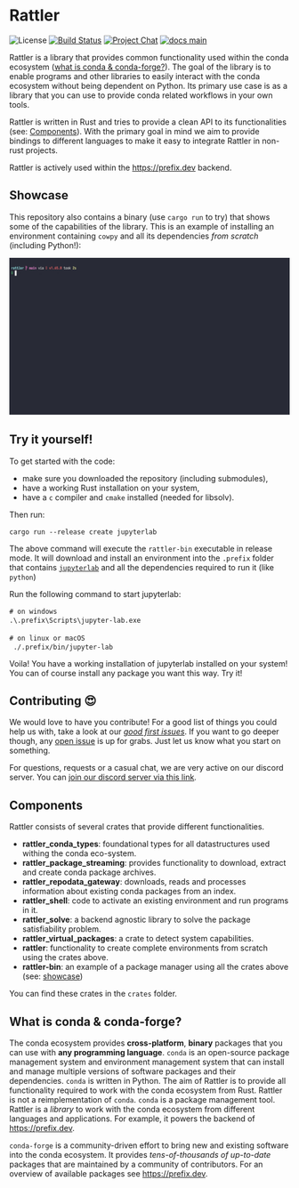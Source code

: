 # Rattler

![License][license-badge]
[![Build Status][build-badge]][build]
[![Project Chat][chat-badge]][chat-url]
[![docs main][docs-main-badge]][docs-main]

[license-badge]: https://img.shields.io/badge/license-BSD--3--Clause-blue?style=flat-square
[build-badge]: https://img.shields.io/github/actions/workflow/status/mamba-org/rattler/rust-compile.yml?style=flat-square&branch=main
[build]: https://github.com/mamba-org/rattler/actions
[chat-badge]: https://img.shields.io/discord/1082332781146800168.svg?label=&logo=discord&logoColor=ffffff&color=7389D8&labelColor=6A7EC2&style=flat-square
[chat-url]: https://discord.gg/kKV8ZxyzY4
[docs-main-badge]: https://img.shields.io/badge/docs-main-yellow.svg?style=flat-square
[docs-main]: https://mamba-org.github.io/rattler

Rattler is a library that provides common functionality used within the conda ecosystem ([what is conda & conda-forge?](#what-is-conda--conda-forge)).
The goal of the library is to enable programs and other libraries to easily interact with the conda ecosystem without being dependent on Python.
Its primary use case is as a library that you can use to provide conda related workflows in your own tools.

Rattler is written in Rust and tries to provide a clean API to its functionalities (see: [Components](#components)). 
With the primary goal in mind we aim to provide bindings to different languages to make it easy to integrate Rattler in non-rust projects.

Rattler is actively used within the https://prefix.dev backend.

## Showcase

This repository also contains a binary (use `cargo run` to try) that shows some of the capabilities of the library.
This is an example of installing an environment containing `cowpy` and all its dependencies _from scratch_ (including Python!):

![Installing an environment](/assets/showcase_create.gif)

## Try it yourself!

To get started with the code:

* make sure you downloaded the repository (including submodules),
* have a working Rust installation on your system,
* have a `c` compiler and `cmake` installed (needed for libsolv).

Then run:

```shell
cargo run --release create jupyterlab
```

The above command will execute the `rattler-bin` executable in release mode.
It will download and install an environment into the `.prefix` folder that contains [`jupyterlab`](https://jupyterlab.readthedocs.io/en/stable/getting_started/overview.html) and all the dependencies required to run it (like `python`)

Run the following command to start jupyterlab:

```shell
# on windows
.\.prefix\Scripts\jupyter-lab.exe

# on linux or macOS
 ./.prefix/bin/jupyter-lab
```

Voila! 
You have a working installation of jupyterlab installed on your system! 
You can of course install any package you want this way. 
Try it!

## Contributing 😍

We would love to have you contribute! 
For a good list of things you could help us with, take a look at our [*good first issues*](https://github.com/mamba-org/rattler/issues?q=is%3Aissue+is%3Aopen+label%3A%22good+first+issue%22). 
If you want to go deeper though, any [open issue](https://github.com/mamba-org/rattler/issues) is up for grabs. 
Just let us know what you start on something.

For questions, requests or a casual chat, we are very active on our discord server. You can [join our discord server via this link][chat-url].

## Components

Rattler consists of several crates that provide different functionalities. 

* **rattler_conda_types**: foundational types for all datastructures used withing the conda eco-system.
* **rattler_package_streaming**: provides functionality to download, extract and create conda package archives.  
* **rattler_repodata_gateway**: downloads, reads and processes information about existing conda packages from an index.
* **rattler_shell**: code to activate an existing environment and run programs in it.
* **rattler_solve**: a backend agnostic library to solve the package satisfiability problem.
* **rattler_virtual_packages**: a crate to detect system capabilities.
* **rattler**: functionality to create complete environments from scratch using the crates above.
* **rattler-bin**: an example of a package manager using all the crates above (see: [showcase](#showcase))

You can find these crates in the `crates` folder.

## What is conda & conda-forge?

The conda ecosystem provides **cross-platform**, **binary** packages that you can use with **any programming language**.
`conda` is an open-source package management system and environment management system that can install and manage multiple versions of software packages and their dependencies.
`conda` is written in Python.
The aim of Rattler is to provide all functionality required to work with the conda ecosystem from Rust.
Rattler is not a reimplementation of `conda`.
`conda` is a package management tool.
Rattler is a _library_ to work with the conda ecosystem from different languages and applications.
For example, it powers the backend of https://prefix.dev.

`conda-forge` is a community-driven effort to bring new and existing software into the conda ecosystem.
It provides _tens-of-thousands of up-to-date_ packages that are maintained by a community of contributors.
For an overview of available packages see https://prefix.dev.
